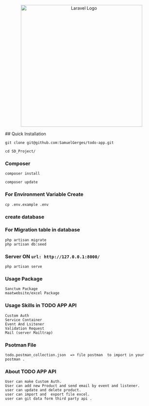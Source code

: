 <p align="center"><a href="https://laravel.com" target="_blank"><img src="https://raw.githubusercontent.com/laravel/art/master/logo-lockup/5%20SVG/2%20CMYK/1%20Full%20Color/laravel-logolockup-cmyk-red.svg" width="400" alt="Laravel Logo"></a></p>
## Quick Installation

    git clone git@github.com:SamuelGerges/todo-app.git

    cd SD_Project/
    
### Composer
    
    composer install
    
    composer update
    
    
### For Environment Variable Create
 
    cp .env.example .env
 
 ### create database    
 ### For Migration table in database 
 
    php artisan migrate
    php artisan db:seed
    
      
### Server ON ```url: http://127.0.0.1:8000/```

    php artisan serve
### Usage Package 
    Sanctum Package 
    maatwebsite/excel Package 
    
### Usage Skills  in TODO APP API
    Custom Auth 
    Service Container 
    Event And Lsitener 
    Validation Request 
    Mail (server Mailtrap)
    
### Psotman File 
    todo.postman_collection.json  => file postman  to import in your postman .
    
### About TODO APP API
    
    User can make Custom Auth.
    User can add new Product and send email by event and listener. 
    user can update and delete product.
    user can import and  export file excel.
    user can git data form third party api .
 
